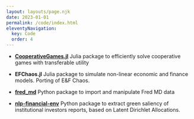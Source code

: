 ```yaml
---
layout: layouts/page.njk
date: 2023-01-01
permalink: /code/index.html
eleventyNavigation:
  key: Code
  order: 4
---
```


- [**CooperativeGames.jl**](https://github.com/NoFishLikeIan/CooperativeGames.jl)
    Julia package to efficiently solve cooperative games with transferable utility

- **EFChaos.jl**
    Julia package to simulate non-linear economic and finance models. Porting of E&F Chaos.

- [**fred_md**](https://github.com/NoFishLikeIan/fred_md)
    Python package to import and manipulate Fred MD data
    
- [**nlp-financial-env**](https://github.com/NoFishLikeIan/nlp-financial-env)
    Python package to extract green saliency of institutional investors reports, based on Latent Dirichlet Allocations.